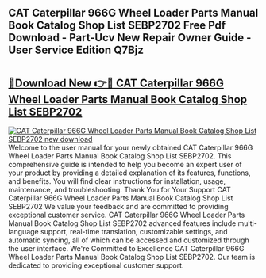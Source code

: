## CAT Caterpillar 966G Wheel Loader Parts Manual Book Catalog Shop List SEBP2702 Free Pdf Download - Part-Ucv New Repair Owner Guide - User Service Edition Q7Bjz

# <h2><a href="http://bc84246.oget.top/?id=CAT+Caterpillar+966G+Wheel+Loader+Parts+Manual+Book+Catalog+Shop+List+SEBP2702">🔗Download New 👉🔴 CAT Caterpillar 966G Wheel Loader Parts Manual Book Catalog Shop List SEBP2702</a></h2>

[![CAT Caterpillar 966G Wheel Loader Parts Manual Book Catalog Shop List SEBP2702 new download](https://i.imgur.com/5g1atiW.png)](http://bc84246.oget.top/?id=CAT+Caterpillar+966G+Wheel+Loader+Parts+Manual+Book+Catalog+Shop+List+SEBP2702)
Welcome to the user manual for your newly obtained CAT Caterpillar 966G Wheel Loader Parts Manual Book Catalog Shop List SEBP2702. This comprehensive guide is intended to help you become an expert user of your product by providing a detailed explanation of its features, functions, and benefits. You will find clear instructions for installation, usage, maintenance, and troubleshooting. Thank You for Your Support CAT Caterpillar 966G Wheel Loader Parts Manual Book Catalog Shop List SEBP2702 We value your feedback and are committed to providing exceptional customer service. CAT Caterpillar 966G Wheel Loader Parts Manual Book Catalog Shop List SEBP2702 advanced features include multi-language support, real-time translation, customizable settings, and automatic syncing, all of which can be accessed and customized through the user interface. We're Committed to Excellence CAT Caterpillar 966G Wheel Loader Parts Manual Book Catalog Shop List SEBP2702. Our team is dedicated to providing exceptional customer support.
